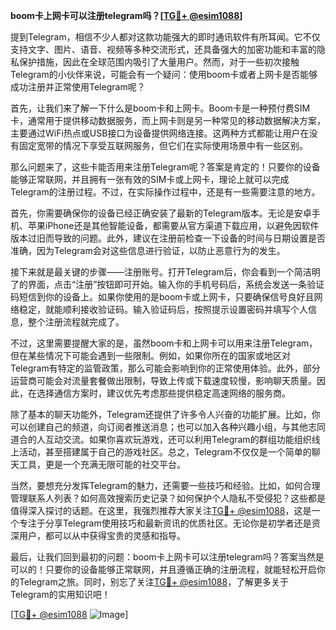 **boom卡上网卡可以注册telegram吗？[[TG💪+ @esim1088](https://t.me/s/esim1088)]**

提到Telegram，相信不少人都对这款功能强大的即时通讯软件有所耳闻。它不仅支持文字、图片、语音、视频等多种交流形式，还具备强大的加密功能和丰富的隐私保护措施，因此在全球范围内吸引了大量用户。然而，对于一些初次接触Telegram的小伙伴来说，可能会有一个疑问：使用boom卡或者上网卡是否能够成功注册并正常使用Telegram呢？

首先，让我们来了解一下什么是boom卡和上网卡。Boom卡是一种预付费SIM卡，通常用于提供移动数据服务，而上网卡则是另一种常见的移动数据解决方案，主要通过WiFi热点或USB接口为设备提供网络连接。这两种方式都能让用户在没有固定宽带的情况下享受互联网服务，但它们在实际使用场景中有一些区别。

那么问题来了，这些卡能否用来注册Telegram呢？答案是肯定的！只要你的设备能够正常联网，并且拥有一张有效的SIM卡或上网卡，理论上就可以完成Telegram的注册过程。不过，在实际操作过程中，还是有一些需要注意的地方。

首先，你需要确保你的设备已经正确安装了最新的Telegram版本。无论是安卓手机、苹果iPhone还是其他智能设备，都需要从官方渠道下载应用，以避免因软件版本过旧而导致的问题。此外，建议在注册前检查一下设备的时间与日期设置是否准确，因为Telegram会对这些信息进行验证，以防止恶意行为的发生。

接下来就是最关键的步骤——注册账号。打开Telegram后，你会看到一个简洁明了的界面，点击“注册”按钮即可开始。输入你的手机号码后，系统会发送一条验证码短信到你的设备上。如果你使用的是boom卡或上网卡，只要确保信号良好且网络稳定，就能顺利接收验证码。输入验证码后，按照提示设置密码并填写个人信息，整个注册流程就完成了。

不过，这里需要提醒大家的是，虽然boom卡和上网卡可以用来注册Telegram，但在某些情况下可能会遇到一些限制。例如，如果你所在的国家或地区对Telegram有特定的监管政策，那么可能会影响到你的正常使用体验。此外，部分运营商可能会对流量套餐做出限制，导致上传或下载速度较慢，影响聊天质量。因此，在选择通信方案时，建议优先考虑那些提供稳定高速网络的服务商。

除了基本的聊天功能外，Telegram还提供了许多令人兴奋的功能扩展。比如，你可以创建自己的频道，向订阅者推送消息；也可以加入各种兴趣小组，与其他志同道合的人互动交流。如果你喜欢玩游戏，还可以利用Telegram的群组功能组织线上活动，甚至搭建属于自己的游戏社区。总之，Telegram不仅仅是一个简单的聊天工具，更是一个充满无限可能的社交平台。

当然，要想充分发挥Telegram的魅力，还需要一些技巧和经验。比如，如何合理管理联系人列表？如何高效搜索历史记录？如何保护个人隐私不受侵犯？这些都是值得深入探讨的话题。在这里，我强烈推荐大家关注[TG💪+ @esim1088](https://t.me/s/esim1088)，这是一个专注于分享Telegram使用技巧和最新资讯的优质社区。无论你是初学者还是资深用户，都可以从中获得宝贵的灵感和指导。

最后，让我们回到最初的问题：boom卡上网卡可以注册telegram吗？答案当然是可以的！只要你的设备能够正常联网，并且遵循正确的注册流程，就能轻松开启你的Telegram之旅。同时，别忘了关注[TG💪+ @esim1088](https://t.me/s/esim1088)，了解更多关于Telegram的实用知识吧！

[[TG💪+ @esim1088](https://t.me/s/esim1088) ![Image](https://i.postimg.cc/4NQfJmqS/Snipaste-2025-05-13-00-14-12.png)]